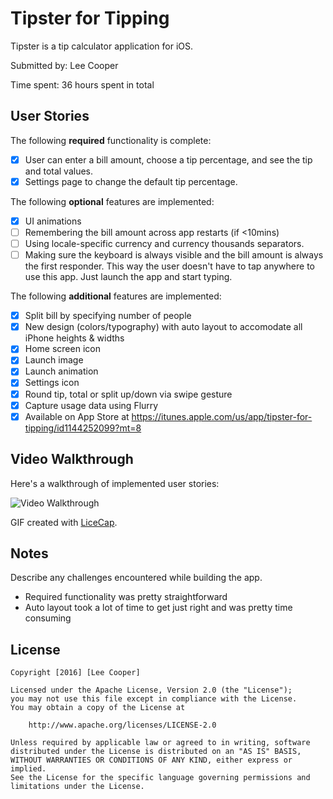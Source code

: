 # Tipster for Tipping

Tipster is a tip calculator application for iOS.

Submitted by: Lee Cooper

Time spent: 36 hours spent in total

## User Stories

The following **required** functionality is complete:

- [X] User can enter a bill amount, choose a tip percentage, and see the tip and total values.
- [X] Settings page to change the default tip percentage.

The following **optional** features are implemented:
- [X] UI animations
- [ ] Remembering the bill amount across app restarts (if <10mins)
- [ ] Using locale-specific currency and currency thousands separators.
- [ ] Making sure the keyboard is always visible and the bill amount is always the first responder. This way the user doesn't have to tap anywhere to use this app. Just launch the app and start typing.

The following **additional** features are implemented:

- [X] Split bill by specifying number of people
- [X] New design (colors/typography) with auto layout to accomodate all iPhone heights & widths
- [X] Home screen icon
- [X] Launch image
- [X] Launch animation
- [X] Settings icon
- [X] Round tip, total or split up/down via swipe gesture
- [X] Capture usage data using Flurry
- [X] Available on App Store at https://itunes.apple.com/us/app/tipster-for-tipping/id1144252099?mt=8

## Video Walkthrough 

Here's a walkthrough of implemented user stories:

<img src='http://i.imgur.com/4yJxJS9.gif' title='Video Walkthrough' width='' alt='Video Walkthrough' />

GIF created with [LiceCap](http://www.cockos.com/licecap/).

## Notes

Describe any challenges encountered while building the app.

- Required functionality was pretty straightforward
- Auto layout took a lot of time to get just right and was pretty time consuming

## License

    Copyright [2016] [Lee Cooper]

    Licensed under the Apache License, Version 2.0 (the "License");
    you may not use this file except in compliance with the License.
    You may obtain a copy of the License at

        http://www.apache.org/licenses/LICENSE-2.0

    Unless required by applicable law or agreed to in writing, software
    distributed under the License is distributed on an "AS IS" BASIS,
    WITHOUT WARRANTIES OR CONDITIONS OF ANY KIND, either express or implied.
    See the License for the specific language governing permissions and
    limitations under the License.
